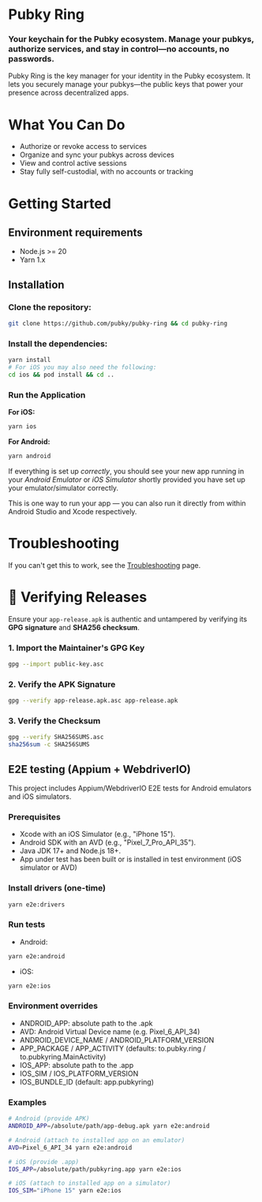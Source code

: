 # Pubky Ring

### Your keychain for the Pubky ecosystem. Manage your pubkys, authorize services, and stay in control—no accounts, no passwords.

Pubky Ring is the key manager for your identity in the Pubky ecosystem. It lets you securely manage your pubkys—the public keys that power your presence across decentralized apps.

# What You Can Do
- Authorize or revoke access to services
- Organize and sync your pubkys across devices
- View and control active sessions
- Stay fully self-custodial, with no accounts or tracking

# Getting Started

## Environment requirements
- Node.js >= 20
- Yarn 1.x

## Installation

### Clone the repository:
```bash
git clone https://github.com/pubky/pubky-ring && cd pubky-ring
```

### Install the dependencies:
```bash
yarn install
# For iOS you may also need the following:
cd ios && pod install && cd ..
```
### Run the Application

**For iOS:**
```bash
yarn ios
```

**For Android:**
```bash
yarn android
```
If everything is set up _correctly_, you should see your new app running in your _Android Emulator_ or _iOS Simulator_ shortly provided you have set up your emulator/simulator correctly.

This is one way to run your app — you can also run it directly from within Android Studio and Xcode respectively.

# Troubleshooting

If you can't get this to work, see the [Troubleshooting](https://reactnative.dev/docs/troubleshooting) page.

# 🔐 Verifying Releases

Ensure your `app-release.apk` is authentic and untampered by verifying its **GPG signature** and **SHA256 checksum**.

### 1. Import the Maintainer's GPG Key

```bash
gpg --import public-key.asc
```

### 2. Verify the APK Signature

```bash
gpg --verify app-release.apk.asc app-release.apk
```

### 3. Verify the Checksum

```bash
gpg --verify SHA256SUMS.asc
sha256sum -c SHA256SUMS
```

## E2E testing (Appium + WebdriverIO)

This project includes Appium/WebdriverIO E2E tests for Android emulators and iOS simulators.

### Prerequisites
- Xcode with an iOS Simulator (e.g., "iPhone 15").
- Android SDK with an AVD (e.g., "Pixel_7_Pro_API_35").
- Java JDK 17+ and Node.js 18+.
- App under test has been built or is installed in test environment (iOS simulator or AVD)

### Install drivers (one-time)

```bash
yarn e2e:drivers
```

### Run tests
- Android:
```bash
yarn e2e:android
```
- iOS:
```bash
yarn e2e:ios
```

### Environment overrides
- ANDROID_APP: absolute path to the .apk
- AVD: Android Virtual Device name (e.g. Pixel_6_API_34)
- ANDROID_DEVICE_NAME / ANDROID_PLATFORM_VERSION
- APP_PACKAGE / APP_ACTIVITY (defaults: to.pubky.ring / to.pubkyring.MainActivity)
- IOS_APP: absolute path to the .app
- IOS_SIM / IOS_PLATFORM_VERSION
- IOS_BUNDLE_ID (default: app.pubkyring)

### Examples

```bash
# Android (provide APK)
ANDROID_APP=/absolute/path/app-debug.apk yarn e2e:android

# Android (attach to installed app on an emulator)
AVD=Pixel_6_API_34 yarn e2e:android

# iOS (provide .app)
IOS_APP=/absolute/path/pubkyring.app yarn e2e:ios

# iOS (attach to installed app on a simulator)
IOS_SIM="iPhone 15" yarn e2e:ios
```

